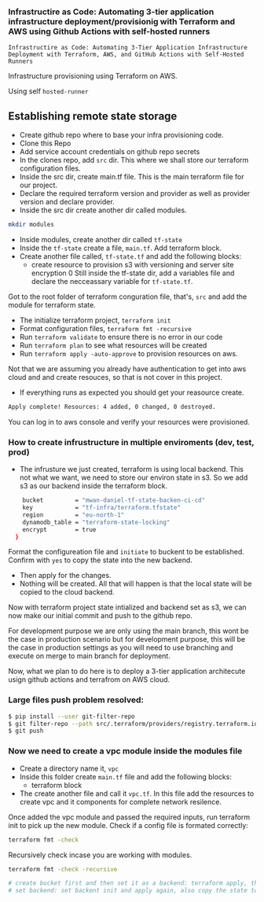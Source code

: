 ### Infrastructire as Code: Automating 3-tier application infrastructure deployment/provisionig with Terraform and AWS using Github Actions with self-hosted runners

`Infrastructire as Code: Automating 3-Tier Application Infrastructure Deployment with Terraform, AWS, and GitHub Actions with Self-Hosted Runners`

Infrastructure provisioning using Terraform on AWS.

Using self `hosted-runner`
## Establishing remote state storage
- Create github repo where to base your infra provisioning code.
- Clone this Repo
- Add service account credentials on github repo secrets
- In the clones repo, add `src` dir. This where we shall store our terraform configuration files.
- Inside the src dir, create main.tf file. This is the main terraform file for our project. 
- Declare the required terraform version and provider as well as provider version and declare provider.
- Inside the src dir create another dir called modules.
```bash
mkdir modules
```
- Inside modules, create another dir called `tf-state`
- Inside the `tf-state` create a file, `main.tf`. Add terraform block.
- Create another file called, `tf-state.tf` and add the following blocks:
    - create resource to provision s3 with versioning and server site encryption
0 Still inside the tf-state dir, add a variables file and declare the necceassary variable for `tf-state.tf`.

Got to the root folder of terraform conguration file, that's, `src` and add the module for terraform state.

- The initialize terraform project, `terraform init`
- Format configuration files, `terraform fmt -recursive`
- Run `terraform validate` to ensure there is no error in our code
- Run `terraform plan` to see what resources will be created
- Run `terraform apply -auto-approve` to provision resources on aws.

Not that we are assuming you already have authentication to get into aws cloud and and create resouces, so that is not cover in this project.

- If everything runs as expected you should get your reasource create.
```bash
Apply complete! Resources: 4 added, 0 changed, 0 destroyed.
```
You can log in to aws console and verify your resources were provisioned.

### How to create infrustructure in multiple enviroments (dev, test, prod)

- The infrusture we just created, terraform is using local backend. This not what we want, we need to store our environ state in s3. So we add s3 as our backend inside the terraform block.

```bash
    bucket         = "mwan-daniel-tf-state-backen-ci-cd"
    key            = "tf-infra/terraform.tfstate"
    region         = "eu-north-1"
    dynamodb_table = "terraform-state-locking"
    encrypt        = true
  }
```

Format the configureation file and `initiate` to buckent to be established. Confirm with `yes` to copy the state into the new backend.
- Then apply for the changes.
- Nothing will be created. All that will happen is that the local state will be copied to the cloud backend.

Now with terraform project state intialized and backend set as s3, we can now make our initial commit and push to the github repo.

For development purpose we are only using the main branch, this wont be the case in production scenario but for development purpose, this will be the case in production settings as you will need to use branching and execute on merge to main branch for deployment.

Now, what we plan to do here is to deploy a 3-tier application architecute usign github actions and terrafrom on AWS cloud.

### Large files push problem resolved:
```bash
$ pip install --user git-filter-repo
$ git filter-repo --path src/.terraform/providers/registry.terraform.io/hashicorp/aws/5.24.0/linux_amd64/terraform-provider-aws_v5.24.0_x5 --invert-paths --force
$ git push
```

### Now we need to create a vpc module inside the modules file
- Create a directory name it, `vpc`
- Inside this folder create `main.tf` file and add the following blocks:
    - terraform block
- The create another file and call it `vpc.tf`. In this file add the resources to create vpc and it components for complete network resilence.


Once added the vpc module and passed the required inputs, run terraform init to pick up the new module.
Check if a config file is formated correctly:
```bash
terraform fmt -check
```
Recursively check incase you are working with modules.
```bash
terraform fmt -check -recursive
```

```bash
# create bucket first and then set it as a backend: terraform apply, this time the backend block was commented out
# set backend: set backent init and apply again, also copy the state to the backet, uncomment the backend block
```

